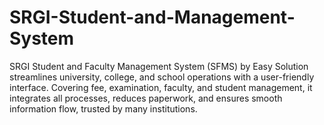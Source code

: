 # SRGI-Student-and-Management-System
SRGI Student and Faculty Management System (SFMS) by Easy Solution streamlines university, college, and school operations with a user-friendly interface. Covering fee, examination, faculty, and student management, it integrates all processes, reduces paperwork, and ensures smooth information flow, trusted by many institutions.
